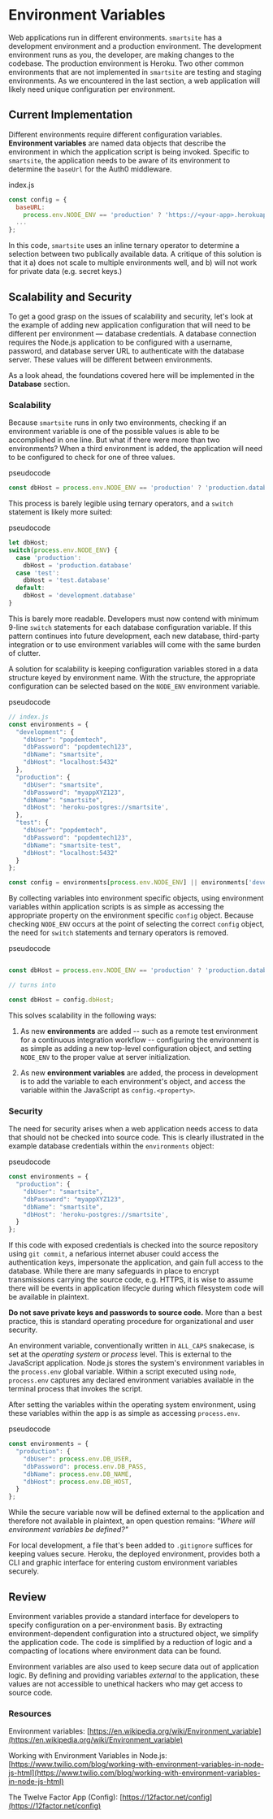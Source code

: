 # Environment Variables
Web applications run in different environments. `smartsite` has a development environment and a production environment. The development environment runs as you, the developer, are making changes to the codebase. The production environment is Heroku. Two other common environments that are not implemented in `smartsite` are testing and staging environments. As we encountered in the last section, a web application will likely need unique configuration per environment.

## Current Implementation
Different environments require different configuration variables. **Environment variables** are named data objects that describe the environment in which the application script is being invoked. Specific to `smartsite`, the application needs to be aware of its environment to determine the `baseUrl` for the Auth0 middleware.

<div class="filename">index.js</div>

```javascript
const config = {
  baseURL:
    process.env.NODE_ENV == 'production' ? 'https://<your-app>.herokuapp.com' : 'https://localhost:3001',
  ...
};
```

In this code, `smartsite` uses an inline ternary operator to determine a selection between two publically available data. A critique of this solution is that it a) does not scale to multiple environments well, and b) will not work for private data (e.g. secret keys.)

## Scalability and Security
To get a good grasp on the issues of scalability and security, let's look at the example of adding new application configuration that will need to be different per environment — database credentials. A database connection requires the Node.js application to be configured with a username, password, and database server URL to authenticate with the database server. These values will be different between environments.

<div class="informational">
As a look ahead, the foundations covered here will be implemented in the <b>Database</b> section.
</div>

### Scalability
Because `smartsite` runs in only two environments, checking if an environment variable is one of the possible values is able to be accomplished in one line. But what if there were more than two environments? When a third environment is added, the application will need to be configured to check for one of three values.

<div class="filename">pseudocode</div>

```javascript
const dbHost = process.env.NODE_ENV == 'production' ? 'production.database' : process.env.NODE_ENV == 'test' ? 'test.database' : 'development.database';
```

This process is barely legible using ternary operators, and a `switch` statement is likely more suited:

<div class="filename">pseudocode</div>

```javascript
let dbHost;
switch(process.env.NODE_ENV) {
  case 'production':
    dbHost = 'production.database'
  case 'test':
    dbHost = 'test.database'
  default:
    dbHost = 'development.database'
}
```

This is barely more readable. Developers must now contend with minimum 9-line `switch` statements for each database configuration variable. If this pattern continues into future development, each new database, third-party integration or *<reason>* to use environment variables will come with the same burden of clutter.

A solution for scalability is keeping configuration variables stored in a data structure keyed by environment name. With the structure, the appropriate configuration can be selected based on the `NODE_ENV` environment variable.

<div class="filename">pseudocode</div>

```javascript
// index.js
const environments = {
  "development": {
    "dbUser": "popdemtech",
    "dbPassword": "popdemtech123",
    "dbName": "smartsite",
    "dbHost": "localhost:5432"
  },
  "production": {
    "dbUser": "smartsite",
    "dbPassword": "myappXYZ123",
    "dbName": "smartsite",
    "dbHost": 'heroku-postgres://smartsite',
  },
  "test": {
    "dbUser": "popdemtech",
    "dbPassword": "popdemtech123",
    "dbName": "smartsite-test",
    "dbHost": "localhost:5432"
  }
};

const config = environments[process.env.NODE_ENV] || environments['development'];
```

By collecting variables into environment specific objects, using environment variables within application scripts is as simple as accessing the appropriate property on the environment specific `config` object. Because checking `NODE_ENV` occurs at the point of selecting the correct `config` object, the need for `switch` statements and ternary operators is removed.

<div class="filename">pseudocode</div>

```javascript

const dbHost = process.env.NODE_ENV == 'production' ? 'production.database' : process.env.NODE_ENV == 'test' ? 'test.database' : 'development.database';

// turns into

const dbHost = config.dbHost;
```

This solves scalability in the following ways:

1. As new **environments** are added -- such as a remote test environment for a continuous integration workflow -- configuring the environment is as simple as adding a new top-level configuration object, and setting `NODE_ENV` to the proper value at server initialization.

2. As new **environment variables** are added, the process in development is to add the variable to each environment's object, and access the variable within the JavaScript as `config.<property>`.


### Security
The need for security arises when a web application needs access to data that should not be checked into source code. This is clearly illustrated in the example database credentials within the `environments` object:

<div class="filename">pseudocode</div>

```javascript
const environments = {
  "production": {
    "dbUser": "smartsite",
    "dbPassword": "myappXYZ123",
    "dbName": "smartsite",
    "dbHost": 'heroku-postgres://smartsite',
  }
};
```

If this code with exposed credentials is checked into the source repository using `git commit`, a nefarious internet abuser could access the authentication keys, impersonate the application, and gain full access to the database. While there are many safeguards in place to encrypt transmissions carrying the source code, e.g. HTTPS, it is wise to assume there will be events in application lifecycle during which filesystem code will be available in plaintext.

**Do not save private keys and passwords to source code.** More than a best practice, this is standard operating procedure for organizational and user security.

An environment variable, conventionally written in `ALL_CAPS` snakecase, is set at the *operating system* or *process* level. This is external to the JavaScript application. Node.js stores the system's environment variables in the `process.env` global variable. Within a script executed using `node`, `process.env` captures any declared environment variables available in the terminal process that invokes the script.

After setting the variables within the operating system environment, using these variables within the app is as simple as accessing `process.env`.

<div class="filename">pseudocode</div>

```javascript
const environments = {
  "production": {
    "dbUser": process.env.DB_USER,
    "dbPassword": process.env.DB_PASS,
    "dbName": process.env.DB_NAME,
    "dbHost": process.env.DB_HOST,
  }
};
```

While the secure variable now will be defined external to the application and therefore not available in plaintext, an open question remains: *"Where will environment variables be defined?"*

For local development, a file that's been added to `.gitignore` suffices for keeping values secure. Heroku, the deployed environment, provides both a CLI and graphic interface for entering custom environment variables securely.

## Review
Environment variables provide a standard interface for developers to specify configuration on a per-environment basis. By extracting environment-dependent configuration into a structured object, we simplify the application code. The code is simplified by a reduction of logic and a compacting of locations where environment data can be found.

Environment variables are also used to keep secure data out of application logic. By defining and providing variables *external* to the application, these values are not accessible to unethical hackers who may get access to source code.

### Resources
Environment variables: [https://en.wikipedia.org/wiki/Environment_variable](https://en.wikipedia.org/wiki/Environment_variable)

Working with Environment Variables in Node.js: [https://www.twilio.com/blog/working-with-environment-variables-in-node-js-html](https://www.twilio.com/blog/working-with-environment-variables-in-node-js-html)

The Twelve Factor App (Config): [https://12factor.net/config](https://12factor.net/config)
